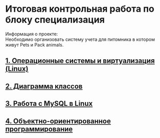 # Итоговая контрольная работа по блоку специализация
Информация о проекте:  
Необходимо организовать систему учета для питомника в котором живут Pets и Pack animals. 
## [1. Операционные системы и виртуализация (Linux)](https://github.com/AgazadeAV/Final-test-for-the-specialization-block/tree/main/linux_commands "Операционные системы и виртуализация (Linux)")
## [2. Диаграмма классов](https://github.com/AgazadeAV/Final-test-for-the-specialization-block/tree/main/class_diagram "Диаграмма классов")
## [3. Работа с MySQL в Linux](https://github.com/AgazadeAV/Final-test-for-the-specialization-block/tree/main/mysql "Работа с MySQL в Linux")
## [4. Объектно-ориентированное программирование](https://github.com/AgazadeAV/Final-test-for-the-specialization-block/tree/main/HumanFriends/src "Объектно-ориентированное программирование")
